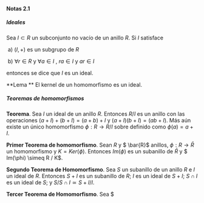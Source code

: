 #### Notas 2.1

##### Ideales

Sea $I \subset R$ un subconjunto no vacío de un anillo $R$. Si $I$ satisface 

​	a) $(I, +)$ es un subgrupo de $R$

​	b) $\forall r \in R$ y $\forall a \in I$ , $ra \in I$ y $ar \in I$ 

entonces se dice que $I$ es un ideal.

**Lema ** El kernel de un homomorfismo es un ideal.

##### Teoremas de homomorfismos

**Teorema**. Sea $I$ un ideal de un anillo $R$. Entonces $R/I$ es un anillo con las operaciones $(a + I) +  (b + I) = (a + b) + I$ y $(a + I)(b + I) = (ab + I)$. Más aún existe un único homomorfismo $\phi :R \rightarrow R/I$ sobre definido como $\phi(a) = a + I$.

**Primer Teorema de homomorfismo**. Sean $R$ y $ \bar{R}$ anillos, $\phi: R \rightarrow \bar{R}$ un homomorfismo y $K = Ker(\phi)$. Entonces $Im(\phi)$ es un subanillo de $\bar{R}$ y $ Im(\phi) \simeq R / K$.

**Segundo Teorema de Homomorfismo**. Sea $S$ un subanillo de un anillo $R$ e $I$ un ideal de $R$. Entonces $S + I$ es un subanillo de $R$; $I$ es un ideal de $S + I$; $S \cap I$ es un ideal de $S$; y $S / S \cap I \simeq S + I / I$.

**Tercer Teorema de Homomorfismo**. Sea $